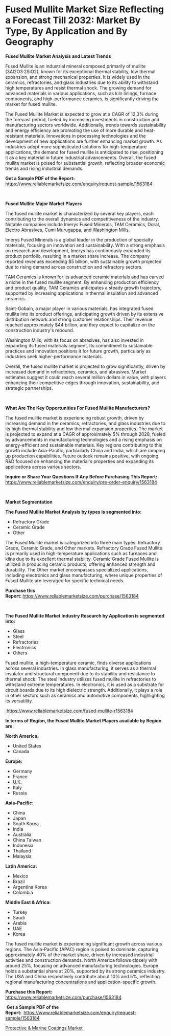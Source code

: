 <p><h1>Fused Mullite Market Size Reflecting a Forecast Till 2032: Market By Type, By Application and By Geography</h1></p><p><strong>Fused Mullite Market Analysis and Latest Trends</strong></p>
<p><p>Fused Mullite is an industrial mineral composed primarily of mullite (3Al2O3·2SiO2), known for its exceptional thermal stability, low thermal expansion, and strong mechanical properties. It is widely used in the ceramics, refractories, and glass industries due to its ability to withstand high temperatures and resist thermal shock. The growing demand for advanced materials in various applications, such as kiln linings, furnace components, and high-performance ceramics, is significantly driving the market for fused mullite.</p><p>The Fused Mullite Market is expected to grow at a CAGR of 12.3% during the forecast period, fueled by increasing investments in construction and manufacturing sectors worldwide. Additionally, trends towards sustainability and energy efficiency are promoting the use of more durable and heat-resistant materials. Innovations in processing technologies and the development of new applications are further enhancing market growth. As industries adopt more sophisticated solutions for high-temperature applications, the demand for fused mullite is anticipated to rise, positioning it as a key material in future industrial advancements. Overall, the fused mullite market is poised for substantial growth, reflecting broader economic trends and rising industrial demands.</p></p>
<p><strong>Get a Sample PDF of the Report:&nbsp;</strong> <a href="https://www.reliablemarketsize.com/enquiry/request-sample/1563184?utm_campaign=2996&utm_medium=2&utm_source=Github&utm_content=ia&utm_term=02042025&utm_id=fused-mullite">https://www.reliablemarketsize.com/enquiry/request-sample/1563184</a></p>
<p>&nbsp;</p>
<p><strong>Fused Mullite Major Market Players</strong></p>
<p><p>The fused mullite market is characterized by several key players, each contributing to the overall dynamics and competitiveness of the industry. Notable companies include Imerys Fused Minerals, TAM Ceramics, Doral, Electro Abrasives, Cumi Murugappa, and Washington Mills.</p><p>Imerys Fused Minerals is a global leader in the production of specialty materials, focusing on innovation and sustainability. With a strong emphasis on research and development, Imerys has continuously expanded its product portfolio, resulting in a market share increase. The company reported revenues exceeding $5 billion, with sustainable growth projected due to rising demand across construction and refractory sectors.</p><p>TAM Ceramics is known for its advanced ceramic materials and has carved a niche in the fused mullite segment. By enhancing production efficiency and product quality, TAM Ceramics anticipates a steady growth trajectory, supported by increasing applications in thermal insulation and advanced ceramics.</p><p>Saint-Gobain, a major player in various materials, has integrated fused mullite into its product offerings, anticipating growth driven by its extensive distribution network and strong customer relationships. Their revenue reached approximately $44 billion, and they expect to capitalize on the construction industry's rebound.</p><p>Washington Mills, with its focus on abrasives, has also invested in expanding its fused materials segment. Its commitment to sustainable practices and innovation positions it for future growth, particularly as industries seek higher-performance materials.</p><p>Overall, the fused mullite market is projected to grow significantly, driven by increased demand in refractories, ceramics, and abrasives. Market estimates suggest it could reach several million dollars in value, with players enhancing their competitive edges through innovation, sustainability, and strategic partnerships.</p></p>
<p>&nbsp;</p>
<p><strong>What Are The Key Opportunities For Fused Mullite Manufacturers?</strong></p>
<p><p>The fused mullite market is experiencing robust growth, driven by increasing demand in the ceramics, refractories, and glass industries due to its high thermal stability and low thermal expansion properties. The market is projected to expand at a CAGR of approximately 5% through 2028, fueled by advancements in manufacturing technologies and a rising emphasis on energy-efficient and sustainable materials. Key regions contributing to this growth include Asia-Pacific, particularly China and India, which are ramping up production capabilities. Future outlook remains positive, with ongoing R&D focused on enhancing the material's properties and expanding its applications across various sectors.</p></p>
<p><strong>Inquire or Share Your Questions If Any Before Purchasing This Report:</strong> <a href="https://www.reliablemarketsize.com/enquiry/pre-order-enquiry/1563184?utm_campaign=2996&utm_medium=2&utm_source=Github&utm_content=ia&utm_term=02042025&utm_id=fused-mullite">https://www.reliablemarketsize.com/enquiry/pre-order-enquiry/1563184</a></p>
<p>&nbsp;</p>
<p><strong>Market Segmentation</strong></p>
<p><strong>The Fused Mullite Market Analysis by types is segmented into:</strong></p>
<p><ul><li>Refractory Grade</li><li>Ceramic Grade</li><li>Other</li></ul></p>
<p><p>The Fused Mullite market is categorized into three main types: Refractory Grade, Ceramic Grade, and Other markets. Refractory Grade Fused Mullite is primarily used in high-temperature applications such as furnaces and kilns due to its excellent thermal stability. Ceramic Grade Fused Mullite is utilized in producing ceramic products, offering enhanced strength and durability. The Other market encompasses specialized applications, including electronics and glass manufacturing, where unique properties of Fused Mullite are leveraged for specific technical needs.</p></p>
<p><strong>Purchase this Report:&nbsp;</strong><a href="https://www.reliablemarketsize.com/purchase/1563184?utm_campaign=2996&utm_medium=2&utm_source=Github&utm_content=ia&utm_term=02042025&utm_id=fused-mullite">https://www.reliablemarketsize.com/purchase/1563184</a></p>
<p>&nbsp;</p>
<p><strong>The Fused Mullite Market Industry Research by Application is segmented into:</strong></p>
<p><ul><li>Glass</li><li>Steel</li><li>Refractories</li><li>Electronics</li><li>Others</li></ul></p>
<p><p>Fused mullite, a high-temperature ceramic, finds diverse applications across several industries. In glass manufacturing, it serves as a thermal insulator and structural component due to its stability and resistance to thermal shock. The steel industry utilizes fused mullite in refractories to withstand extreme temperatures. In electronics, it is used as a substrate for circuit boards due to its high dielectric strength. Additionally, it plays a role in other sectors such as ceramics and automotive components, highlighting its versatility.</p></p>
<p><a href="https://www.reliablemarketsize.com/fused-mullite-r1563184?utm_campaign=2996&utm_medium=2&utm_source=Github&utm_content=ia&utm_term=02042025&utm_id=fused-mullite">&nbsp;https://www.reliablemarketsize.com/fused-mullite-r1563184</a></p>
<p><strong>In terms of Region, the Fused Mullite Market Players available by Region are:</strong></p>
<p>
    <p> <strong> North America: </strong>
        <ul>
            <li>United States</li>
            <li>Canada</li>
        </ul>
        </p> 
    <p> <strong> Europe: </strong>
        <ul>
            <li>Germany</li>
            <li>France</li>
            <li>U.K.</li>
            <li>Italy</li>
            <li>Russia</li>
        </ul>
        </p> 
    <p> <strong> Asia-Pacific: </strong>
        <ul>
            <li>China</li>
            <li>Japan</li>
            <li>South Korea</li>
            <li>India</li>
            <li>Australia</li>
            <li>China Taiwan</li>
            <li>Indonesia</li>
            <li>Thailand</li>
            <li>Malaysia</li>
        </ul>
        </p> 
    <p> <strong> Latin America: </strong>
        <ul>
            <li>Mexico</li>
            <li>Brazil</li>
            <li>Argentina Korea</li>
            <li>Colombia</li>
        </ul>
        </p> 
    <p> <strong> Middle East & Africa: </strong>
        <ul>
            <li>Turkey</li>
            <li>Saudi</li>
            <li>Arabia</li>
            <li>UAE</li>
            <li>Korea</li>
        </ul>
    </p>
    </p>
<p><p>The fused mullite market is experiencing significant growth across various regions. The Asia-Pacific (APAC) region is poised to dominate, capturing approximately 40% of the market share, driven by increased industrial activities and construction demands. North America follows closely with around 25%, focusing on advanced manufacturing technologies. Europe holds a substantial share at 20%, supported by its strong ceramics industry. The USA and China respectively contribute about 10% and 5%, reflecting regional manufacturing concentrations and application-specific growth.</p></p>
<p><strong>Purchase this Report: </strong><a href="https://www.reliablemarketsize.com/purchase/1563184?utm_campaign=2996&utm_medium=2&utm_source=Github&utm_content=ia&utm_term=02042025&utm_id=fused-mullite">https://www.reliablemarketsize.com/purchase/1563184</a></p>
<p>&nbsp;<strong>Get a Sample PDF of the Report:&nbsp;&nbsp;</strong><a href="https://www.reliablemarketsize.com/enquiry/request-sample/1563184?utm_campaign=2996&utm_medium=2&utm_source=Github&utm_content=ia&utm_term=02042025&utm_id=fused-mullite">https://www.reliablemarketsize.com/enquiry/request-sample/1563184</a></p>
<p><strong></strong></p>
<p><p><a href="https://github.com/djarixneoza/Market-Research-Report-List-1/blob/main/protective-marine-coatings-market.md?utm_campaign=2996&utm_medium=2&utm_source=Github&utm_content=ia&utm_term=02042025&utm_id=fused-mullite">Protective & Marine Coatings Market</a></p></p>